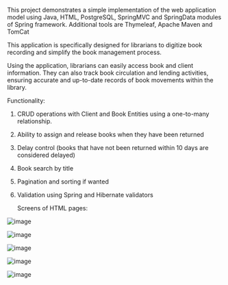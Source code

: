 This project demonstrates a simple implementation of the web application model using Java, HTML, PostgreSQL, SpringMVC and SpringData modules of Spring framework.  Additional tools are Thymeleaf, Apache Maven and TomCat

This application is specifically designed for librarians to digitize book recording and simplify the book management process.

Using the application, librarians can easily access book and client information. They can also track book circulation and lending activities, ensuring accurate and up-to-date records of book movements within the library.

Functionality:
1) CRUD operations with Client and Book Entities using a one-to-many relationship.
2) Ability to assign and release books when they have been returned
3) Delay control 
(books that have not been returned within 10 days are considered delayed)
4) Book search by title
5) Pagination and sorting if wanted
6) Validation using Spring and Hibernate validators

      Screens of HTML pages:

![image](https://user-images.githubusercontent.com/111792933/220378892-65d045b2-3b53-42d7-b30e-41f1d03c5b4e.png)

![image](https://user-images.githubusercontent.com/111792933/220381213-e3cbcc83-9cb4-4daa-871e-b492de06d8a7.png)

![image](https://user-images.githubusercontent.com/111792933/220382381-27e5a3de-3aff-4da3-92cc-8887c72f6cb2.png)


![image](https://user-images.githubusercontent.com/111792933/220382832-a2d10013-dbe2-4647-8ad9-6329e91ecd79.png)


![image](https://user-images.githubusercontent.com/111792933/218790520-dcf7a973-6f53-4974-9fcf-4358519bb3f8.png)
